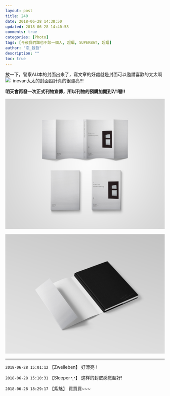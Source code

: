 ```yaml
---
layout: post
title: 240
date: 2018-06-28 14:38:50
updated: 2018-06-28 14:40:58
comments: true
categories: [Photo]
tags: [今夜我們誰也不該一個人, 超蝙, SUPERBAT, 超蝠]
author: "恋_独哲"
description: ""
toc: true
---
```


<p>放一下，警察AU本的封面出來了，寫文章的好處就是封面可以邀請喜歡的太太啊<img src="https://emos.plurk.com/579d22187d5c1f77851670a2723b7531_w43_h35.gif"  style="max-width:500px;"  />&nbsp; inevan太太的封面設計真的很漂亮!!!</p> 
<p><strong>明天會再發一次正式刊物宣傳，所以刊物的預購加開</strong><strong>到7/1喔!!</strong></p>

![](https://raw.githubusercontent.com/alicewish/maple50821/master/img_YW5MWVN1NEpoZFZwY0FXT3E2Wm9RdGYxVVZ1Wm45cTdLamI1bVV4eXl2K0s3MUE5VWJnN0dBPT0.jpg)

![](https://raw.githubusercontent.com/alicewish/maple50821/master/img_YW5MWVN1NEpoZFZwY0FXT3E2Wm9RdmxuWEVXMGh5UXdlVlNDNG8xblNqMWZsR05zR2NwSlZ3PT0.jpg)

---

`2018-06-28 15:01:12` 【Zweileben】 好漂亮！

`2018-06-28 15:10:31` 【Sleeper◔̯◔】 这样的封皮感觉超好!

`2018-06-28 18:29:17` 【紫魅】 買買買~~~
